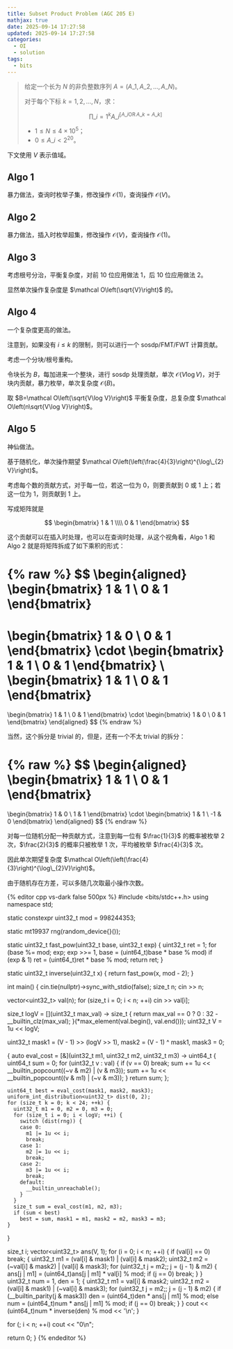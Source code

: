 ```yaml
---
title: Subset Product Problem (AGC 205 E)
mathjax: true
date: 2025-09-14 17:27:58
updated: 2025-09-14 17:27:58
categories:
  - OI
  - solution
tags:
  - bits
---
```


> 给定一个长为 $N$ 的非负整数序列 $A=\left(A\_1,A\_2,\ldots,A\_N\right)$。
>
> 对于每个下标 $k=1,2,\ldots,N$，求：
>
> $$
> \prod\_{i=1}^{k}A\_i^{\left[A\_i\operatorname{OR}A\_k=A\_k\right]}
> $$
>
> + $1\leqslant N\leqslant 4\times 10^{5}$；
> + $0\leqslant A\_i\lt 2^{20}$。

下文使用 $V$ 表示值域。

## Algo 1

暴力做法，查询时枚举子集，修改操作 $\mathcal O\left(1\right)$，查询操作 $\mathcal O\left(V\right)$。

## Algo 2

暴力做法，插入时枚举超集，修改操作 $\mathcal O\left(V\right)$，查询操作 $\mathcal O\left(1\right)$。

## Algo 3

考虑根号分治，平衡复杂度，对前 $10$ 位应用做法 1，后 $10$ 位应用做法 2。

显然单次操作复杂度是 $\mathcal O\left(\sqrt{V}\right)$ 的。

## Algo 4

一个复杂度更高的做法。

注意到，如果没有 $i\leqslant k$ 的限制，则可以进行一个 sosdp/FMT/FWT 计算贡献。

考虑一个分块/根号重构。

令块长为 $B$，每加进来一个整块，进行 sosdp 处理贡献，单次 $\mathcal O\left(V\log V\right)$，对于块内贡献，暴力枚举，单次复杂度 $\mathcal O\left(B\right)$。

取 $B=\mathcal O\left(\sqrt{V\log V}\right)$ 平衡复杂度，总复杂度 $\mathcal O\left(n\sqrt{V\log V}\right)$。

## Algo 5

神仙做法。

基于随机化，单次操作期望 $\mathcal O\left(\left(\frac{4}{3}\right)^{\log\_{2} V}\right)$。

考虑每个数的贡献方式，对于每一位，若这一位为 $0$，则要贡献到 $0$ 或 $1$ 上；若这一位为 $1$，则贡献到 $1$ 上。

写成矩阵就是

$$
\begin{bmatrix}
  1 & 1 \\\\
  0 & 1
\end{bmatrix}
$$

这个贡献可以在插入时处理，也可以在查询时处理，从这个视角看，Algo 1 和 Algo 2 就是将矩阵拆成了如下乘积的形式：

{% raw %}
$$
\begin{aligned}
  \begin{bmatrix}
    1 & 1 \\
    0 & 1
  \end{bmatrix}
  =
  \begin{bmatrix}
    1 & 0 \\
    0 & 1
  \end{bmatrix}
  \cdot
  \begin{bmatrix}
    1 & 1 \\
    0 & 1
  \end{bmatrix}
  \\
  \begin{bmatrix}
    1 & 1 \\
    0 & 1
  \end{bmatrix}
  =
  \begin{bmatrix}
    1 & 1 \\
    0 & 1
  \end{bmatrix}
  \cdot
  \begin{bmatrix}
    1 & 0 \\
    0 & 1
  \end{bmatrix}
\end{aligned}
$$
{% endraw %}

当然，这个拆分是 trivial 的，但是，还有一个不太 trivial 的拆分：

{% raw %}
$$
\begin{aligned}
  \begin{bmatrix}
    1 & 1 \\
    0 & 1
  \end{bmatrix}
  =
  \begin{bmatrix}
    1 & 0 \\
    1 & 1
  \end{bmatrix}
  \cdot
  \begin{bmatrix}
    1 & 1 \\
    -1 & 0
  \end{bmatrix}
\end{aligned}
$$
{% endraw %}

对每一位随机分配一种贡献方式，注意到每一位有 $\frac{1}{3}$ 的概率被枚举 $2$ 次，$\frac{2}{3}$ 的概率只被枚举 $1$ 次，平均被枚举 $\frac{4}{3}$ 次。

因此单次期望复杂度 $\mathcal O\left(\left(\frac{4}{3}\right)^{\log\_{2}V}\right)$。

由于随机存在方差，可以多随几次取最小操作次数。

{% editor cpp vs-dark false 500px %}
#include <bits/stdc++.h>
using namespace std;

static constexpr uint32_t mod = 998244353;

static mt19937 rng(random_device{}());

static uint32_t fast_pow(uint32_t base, uint32_t exp) {
  uint32_t ret = 1;
  for (base %= mod; exp; exp >>= 1, base = (uint64_t)base * base % mod)
    if (exp & 1)
      ret = (uint64_t)ret * base % mod;
  return ret;
}

static uint32_t inverse(uint32_t x) { return fast_pow(x, mod - 2); }

int main() {
  cin.tie(nullptr)->sync_with_stdio(false);
  size_t n;
  cin >> n;

  vector<uint32_t> val(n);
  for (size_t i = 0; i < n; ++i)
    cin >> val[i];

  size_t logV = [](uint32_t max_val) -> size_t {
    return max_val == 0 ? 0 : 32 - __builtin_clz(max_val);
  }(*max_element(val.begin(), val.end()));
  uint32_t V = 1u << logV;

  uint32_t mask1 = (V - 1) >> (logV >> 1), mask2 = (V - 1) ^ mask1, mask3 = 0;

  {
    auto eval_cost = [&](uint32_t m1, uint32_t m2, uint32_t m3) -> uint64_t {
      uint64_t sum = 0;
      for (uint32_t v : val) {
        if (v == 0)
          break;
        sum += 1u << __builtin_popcount((~v & m2) | (v & m3));
        sum += 1u << __builtin_popcount((v & m1) | (~v & m3));
      }
      return sum;
    };

    uint64_t best = eval_cost(mask1, mask2, mask3);
    uniform_int_distribution<uint32_t> dist(0, 2);
    for (size_t k = 0; k < 24; ++k) {
      uint32_t m1 = 0, m2 = 0, m3 = 0;
      for (size_t i = 0; i < logV; ++i) {
        switch (dist(rng)) {
        case 0:
          m1 |= 1u << i;
          break;
        case 1:
          m2 |= 1u << i;
          break;
        case 2:
          m3 |= 1u << i;
          break;
        default:
          __builtin_unreachable();
        }
      }
      size_t sum = eval_cost(m1, m2, m3);
      if (sum < best)
        best = sum, mask1 = m1, mask2 = m2, mask3 = m3;
    }
  }

  size_t i;
  vector<uint32_t> ans(V, 1);
  for (i = 0; i < n; ++i) {
    if (val[i] == 0)
      break;
    {
      uint32_t m1 = (val[i] & mask1) | (val[i] & mask2);
      uint32_t m2 = (~val[i] & mask2) | (val[i] & mask3);
      for (uint32_t j = m2;; j = (j - 1) & m2) {
        ans[j | m1] = (uint64_t)ans[j | m1] * val[i] % mod;
        if (j == 0)
          break;
      }
    }
    uint32_t num = 1, den = 1;
    {
      uint32_t m1 = val[i] & mask2;
      uint32_t m2 = (val[i] & mask1) | (~val[i] & mask3);
      for (uint32_t j = m2;; j = (j - 1) & m2) {
        if (__builtin_parity(j & mask3))
          den = (uint64_t)den * ans[j | m1] % mod;
        else
          num = (uint64_t)num * ans[j | m1] % mod;
        if (j == 0)
          break;
      }
    }
    cout << (uint64_t)num * inverse(den) % mod << '\n';
  }

  for (; i < n; ++i)
    cout << "0\n";

  return 0;
}
{% endeditor %}
